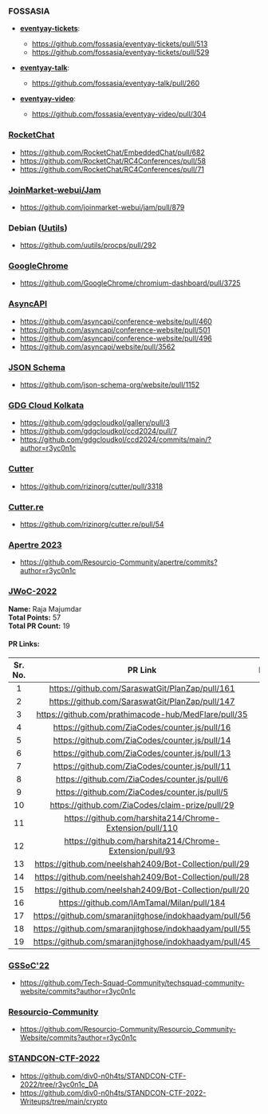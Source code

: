 ### FOSSASIA
- [**eventyay-tickets**](https://github.com/fossasia/eventyay-tickets):
  - https://github.com/fossasia/eventyay-tickets/pull/513
  - https://github.com/fossasia/eventyay-tickets/pull/529

- [**eventyay-talk**](https://github.com/fossasia/eventyay-talk):
  - https://github.com/fossasia/eventyay-talk/pull/260

- [**eventyay-video**](https://github.com/fossasia/eventyay-video):
  - https://github.com/fossasia/eventyay-video/pull/304

### [RocketChat](https://github.com/RocketChat)
- https://github.com/RocketChat/EmbeddedChat/pull/682
- https://github.com/RocketChat/RC4Conferences/pull/58
- https://github.com/RocketChat/RC4Conferences/pull/71

### [JoinMarket-webui/Jam](https://github.com/joinmarket-webui/jam)
- https://github.com/joinmarket-webui/jam/pull/879

### Debian ([Uutils](https://github.com/uutils))
- https://github.com/uutils/procps/pull/292

### [GoogleChrome](https://github.com/GoogleChrome)
- https://github.com/GoogleChrome/chromium-dashboard/pull/3725

### [AsyncAPI](https://github.com/asyncapi/)
- https://github.com/asyncapi/conference-website/pull/460
- https://github.com/asyncapi/conference-website/pull/501
- https://github.com/asyncapi/conference-website/pull/496
- https://github.com/asyncapi/website/pull/3562

### [JSON Schema](https://github.com/json-schema-org)
- https://github.com/json-schema-org/website/pull/1152

### [GDG Cloud Kolkata](https://github.com/gdgcloudkol)
- https://github.com/gdgcloudkol/gallery/pull/3
- https://github.com/gdgcloudkol/ccd2024/pull/7
- https://github.com/gdgcloudkol/ccd2024/commits/main/?author=r3yc0n1c

### [Cutter](https://github.com/rizinorg/cutter)
- https://github.com/rizinorg/cutter/pull/3318

### [Cutter.re](https://github.com/rizinorg/cutter.re)
- https://github.com/rizinorg/cutter.re/pull/54

### [Apertre 2023](https://os.apertre.tech/)
- https://github.com/Resourcio-Community/apertre/commits?author=r3yc0n1c

### [JWoC-2022](https://jwoc.tech/)

**Name:**           Raja Majumdar <br>
**Total Points:**   57 <br>
**Total PR Count:** 19 <br>

#### PR Links:

|Sr. No. | PR Link | Difficulty | Phase |
| :----: | :---:   |    :----:  | :---: |
| 1 | https://github.com/SaraswatGit/PlanZap/pull/161 | Medium | 2 |
| 2 | https://github.com/SaraswatGit/PlanZap/pull/147 | Medium | 2 |
| 3 | https://github.com/prathimacode-hub/MedFlare/pull/35 | Medium | 2 |
| 4 | https://github.com/ZiaCodes/counter.js/pull/16 | Medium | 1 |
| 5 | https://github.com/ZiaCodes/counter.js/pull/14 | Medium | 1 |
| 6 | https://github.com/ZiaCodes/counter.js/pull/13 | Medium | 1 |
| 7 | https://github.com/ZiaCodes/counter.js/pull/11 | Easy | 1 |
| 8 | https://github.com/ZiaCodes/counter.js/pull/6 | Medium | 1 |
| 9 | https://github.com/ZiaCodes/counter.js/pull/5 | Easy | 1 | 
| 10 | https://github.com/ZiaCodes/claim-prize/pull/29 | Medium | 1 | 
| 11 | https://github.com/harshita214/Chrome-Extension/pull/110 | Easy | 1 | 
| 12 | https://github.com/harshita214/Chrome-Extension/pull/93 | Medium | 1 | 
| 13 | https://github.com/neelshah2409/Bot-Collection/pull/29 | Medium | 1 | 
| 14 | https://github.com/neelshah2409/Bot-Collection/pull/28 | Easy | 1 | 
| 15 | https://github.com/neelshah2409/Bot-Collection/pull/20 | Easy | 1 | 
| 16 | https://github.com/IAmTamal/Milan/pull/184 | Hard | 2 | 
| 17 | https://github.com/smaranjitghose/indokhaadyam/pull/56 | Hard | 1 | 
| 18 | https://github.com/smaranjitghose/indokhaadyam/pull/55 | Easy | 1 | 
| 19 | https://github.com/smaranjitghose/indokhaadyam/pull/45 | Hard | 1

### [GSSoC'22](https://gssoc.girlscript.tech/)
- https://github.com/Tech-Squad-Community/techsquad-community-website/commits?author=r3yc0n1c

### [Resourcio-Community](https://github.com/orgs/Resourcio-Community/repositories)
- https://github.com/Resourcio-Community/Resourcio_Community-Website/commits?author=r3yc0n1c

### [STANDCON-CTF-2022](https://github.com/div0-n0h4ts/STANDCON-CTF-2022/tree/r3yc0n1c_DA)
- https://github.com/div0-n0h4ts/STANDCON-CTF-2022/tree/r3yc0n1c_DA
- https://github.com/div0-n0h4ts/STANDCON-CTF-2022-Writeups/tree/main/crypto
